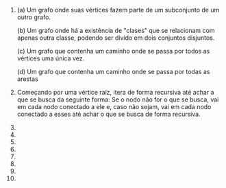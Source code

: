 1. 
	(a) Um grafo onde suas vértices fazem parte de um subconjunto de um outro grafo.
	
	(b) Um grafo onde há a existência de "clases" que se relacionam com apenas outra classe, podendo ser divido em dois conjuntos disjuntos.
	
	(c) Um grafo que contenha um caminho onde se passa por todos as vértices uma única vez.
	
	(d) Um grafo que contenha um caminho onde se passa por todas as arestas

2. Começando por uma vértice raíz, itera de forma recursiva até achar a que se busca da seguinte forma:
 Se o nodo não for o que se busca, vai em cada nodo conectado a ele e, caso não sejam, vai em cada nodo conectado a esses até achar o que se busca de forma recursiva.

3.

4. 

5. 

6. 

7. 

8. 

9. 

10. 
